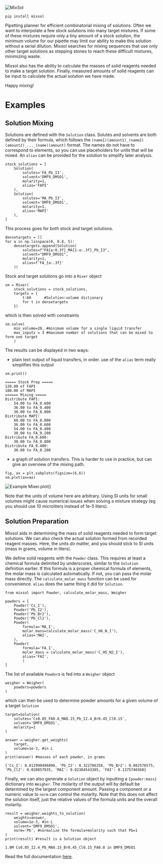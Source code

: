 ![MixSol](/docs/1.svg)

`pip install mixsol`

Pipetting planner for efficient combinatorial mixing of solutions. Often we want to interpolate a few stock solutions into many target mixtures. If some of these mixtures require only a tiny amount of a stock solution, the minimum volume for our pipette may limit our ability to make this solution without a serial dilution. Mixsol searches for mixing sequences that use only other target solutions as stepping stones to reach these difficult mixtures, minimizing waste.

Mixsol also has the ability to calculate the masses of solid reagents needed to make a target solution. Finally, measured amounts of solid reagents can be input to calculate the actual solution we have made.

Happy mixing!

# Examples

## Solution Mixing
Solutions are defined with the `Solution` class. Solutes and solvents are both defined by their formula, which follows the `(name1)(amount1)_(name2)(amount2)_..._(name)(amount)` format. The names do not have to correspond to elements, so you can use placeholders for units that will be mixed. An `alias` can be provided for the solution to simplify later analysis.

```
stock_solutions = [
    Solution(
        solutes='FA_Pb_I3',
        solvent='DMF9_DMSO1',
        molarity=1,
        alias='FAPI'
    ),
    Solution(
        solutes='MA_Pb_I3',
        solvent='DMF9_DMSO1',
        molarity=1,
        alias='MAPI'
    ),
]
```

This process goes for both stock and target solutions. 

```
densetargets = []
for a in np.linspace(0, 0.8, 5):
    densetargets.append(Solution(
        solutes=f"FA{a:0.3f}_MA{1-a:.3f}_Pb_I3",
        solvent="DMF9_DMSO1",
        molarity=1,
        alias=f'FA_{a:.3f}'
    ))
```

Stock and target solutions go into a `Mixer` object

```
sm = Mixer(
    stock_solutions = stock_solutions,
    targets = {
        t:60      #Solution:volume dictionary
        for t in densetargets
    })
```
which is then solved with constraints
```
sm.solve(
    min_volume=20, #minimum volume for a single liquid transfer
    max_inputs = 3 #maximum number of solutions that can be mixed to form one target
    )
```

The results can be displayed in two ways:
- plain text output of liquid transfers, in order. use of the `alias` term really simplifies this output
```
sm.print()
```
```
===== Stock Prep =====
120.00 of FAPI
180.00 of MAPI
====== Mixing =====
Distribute FAPI:
	54.00 to FA_0.600
	36.00 to FA_0.400
	30.00 to FA_0.800
Distribute MAPI:
	60.00 to FA_0.000
	36.00 to FA_0.600
	54.00 to FA_0.400
	30.00 to FA_0.200
Distribute FA_0.600:
	30.00 to FA_0.800
Distribute FA_0.400:
	30.00 to FA_0.200
```

- a graph of solution transfers. This is harder to use in practice, but can give an overview of the mixing path.
```
fig, ax = plt.subplots(figsize=(6,6))
sm.plot(ax=ax)
```
![Example Mixer.plot()](/docs/example_graph.png)

Note that the units of volume here are arbitrary. Using SI units for small volumes might cause numerical issues when solving a mixture strategy (eg you should use 10 microliters instead of 1e-5 liters). 

## Solution Preparation
Mixsol aids in determining the mass of solid reagents needed to form target solutions. We can also check the actual solution formed from recorded reagent masses. Here, the units *do* matter, and you should stick to SI units (mass in grams, volume in liters).

We define solid reagents with the `Powder` class. This requires at least a chemical formula delimited by underscores, similar to the `Solution` definition earlier. If this formula is a proper chemical formula of elements, the molar mass is calculated automatically. If not, you can pass the molar mass directly. The `calculate_molar_mass` function can be used for convenience. `alias` does the same thing it did for `Solution`.

```
from mixsol import Powder, calculate_molar_mass, Weigher

powders = [
    Powder('Cs_I'),
    Powder('Pb_I2'),
    Powder('Pb_Br2'),
    Powder('Pb_Cl2'),
    Powder(
        formula='MA_I',
        molar_mass=calculate_molar_mass('C_H6_N_I'),
        alias='MAI',
    ),
    Powder(
        formula='FA_I',
        molar_mass = calculate_molar_mass('C_H5_N2_I'),
        alias='FAI',
        )
]
```

The list of available `Powder`s is fed into a `Weigher` object

```
weigher = Weigher(
    powders=powders
)
```
which can then be used to determine powder amounts for a given volume of a target `Solution`

```
target=Solution(
    solutes='Cs0.05_FA0.8_MA0.15_Pb_I2.4_Br0.45_Cl0.15',
    solvent='DMF9_DMSO1',
    molarity=1
)

answer = weigher.get_weights(
    target,
    volume=1e-3, #in L
)
print(answer) #masses of each powder, in grams
```
```
{'Cs_I': 0.012990496098, 'Pb_I2': 0.322706258, 'Pb_Br2': 0.082576575, 'Pb_Cl2': 0.020857935, 'MAI': 0.02384543385, 'FAI': 0.1375746568}
```

Finally, we can also generate a `Solution` object by inputting a `{powder:mass}` dictionary into `Weigher`. The molarity of the output will by default be determined by the largest component amount. Passing a component or a numeric value to `norm` can control the molarity. Note that this does not affect the solution itself, just the relative values of the formula units and the overall molarity.

```
result = weigher.weights_to_solution(
    weights=answer,
    volume=1e-3, #in L
    solvent='DMF9_DMSO1',
    norm='Pb', #normalize the formula+molarity such that Pb=1
)
print(result) #result is a Solution object
```
```
1.0M Cs0.05_I2.4_Pb_MA0.15_Br0.45_Cl0.15_FA0.8 in DMF9_DMSO1
```


Read the full documentation [here](https://mixsol.readthedocs.io/en/latest/).
